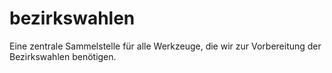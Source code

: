 bezirkswahlen
=============

Eine zentrale Sammelstelle für alle Werkzeuge, die wir zur Vorbereitung der Bezirkswahlen benötigen.
